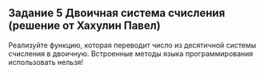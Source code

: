 ## Задание 5 Двоичная система счисления (решение от Хахулин Павел)

Реализуйте функцию, которая переводит число из десятичной системы счисления в двоичную. 
Встроенные методы языка программирования использовать нельзя!